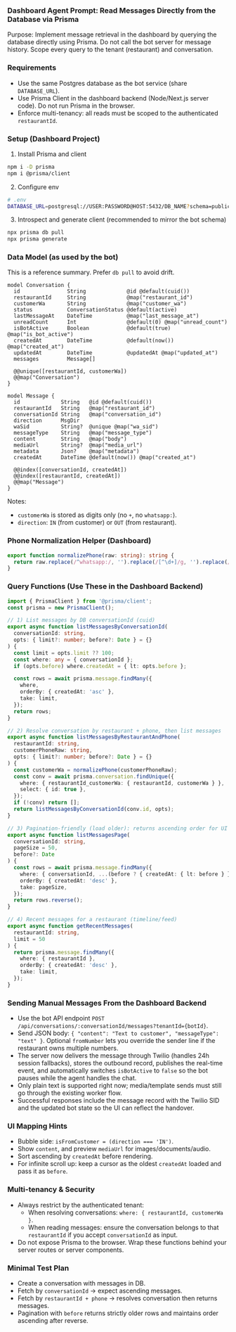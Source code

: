 ### Dashboard Agent Prompt: Read Messages Directly from the Database via Prisma

Purpose: Implement message retrieval in the dashboard by querying the database directly using Prisma. Do not call the bot server for message history. Scope every query to the tenant (restaurant) and conversation.

### Requirements
- Use the same Postgres database as the bot service (share `DATABASE_URL`).
- Use Prisma Client in the dashboard backend (Node/Next.js server code). Do not run Prisma in the browser.
- Enforce multi-tenancy: all reads must be scoped to the authenticated `restaurantId`.

### Setup (Dashboard Project)
1) Install Prisma and client
```bash
npm i -D prisma
npm i @prisma/client
```
2) Configure env
```bash
# .env
DATABASE_URL=postgresql://USER:PASSWORD@HOST:5432/DB_NAME?schema=public
```
3) Introspect and generate client (recommended to mirror the bot schema)
```bash
npx prisma db pull
npx prisma generate
```

### Data Model (as used by the bot)
This is a reference summary. Prefer `db pull` to avoid drift.

```prisma
model Conversation {
  id               String             @id @default(cuid())
  restaurantId     String             @map("restaurant_id")
  customerWa       String             @map("customer_wa")
  status           ConversationStatus @default(active)
  lastMessageAt    DateTime           @map("last_message_at")
  unreadCount      Int                @default(0) @map("unread_count")
  isBotActive      Boolean            @default(true) @map("is_bot_active")
  createdAt        DateTime           @default(now()) @map("created_at")
  updatedAt        DateTime           @updatedAt @map("updated_at")
  messages         Message[]

  @@unique([restaurantId, customerWa])
  @@map("Conversation")
}

model Message {
  id             String   @id @default(cuid())
  restaurantId   String   @map("restaurant_id")
  conversationId String   @map("conversation_id")
  direction      MsgDir
  waSid          String?  @unique @map("wa_sid")
  messageType    String   @map("message_type")
  content        String   @map("body")
  mediaUrl       String?  @map("media_url")
  metadata       Json?    @map("metadata")
  createdAt      DateTime @default(now()) @map("created_at")

  @@index([conversationId, createdAt])
  @@index([restaurantId, createdAt])
  @@map("Message")
}
```

Notes:
- `customerWa` is stored as digits only (no `+`, no `whatsapp:`).
- `direction`: `IN` (from customer) or `OUT` (from restaurant).

### Phone Normalization Helper (Dashboard)
```ts
export function normalizePhone(raw: string): string {
  return raw.replace(/^whatsapp:/, '').replace(/[^\d+]/g, '').replace(/^\+/, '');
}
```

### Query Functions (Use These in the Dashboard Backend)
```ts
import { PrismaClient } from '@prisma/client';
const prisma = new PrismaClient();

// 1) List messages by DB conversationId (cuid)
export async function listMessagesByConversationId(
  conversationId: string,
  opts: { limit?: number; before?: Date } = {}
) {
  const limit = opts.limit ?? 100;
  const where: any = { conversationId };
  if (opts.before) where.createdAt = { lt: opts.before };

  const rows = await prisma.message.findMany({
    where,
    orderBy: { createdAt: 'asc' },
    take: limit,
  });
  return rows;
}

// 2) Resolve conversation by restaurant + phone, then list messages
export async function listMessagesByRestaurantAndPhone(
  restaurantId: string,
  customerPhoneRaw: string,
  opts: { limit?: number; before?: Date } = {}
) {
  const customerWa = normalizePhone(customerPhoneRaw);
  const conv = await prisma.conversation.findUnique({
    where: { restaurantId_customerWa: { restaurantId, customerWa } },
    select: { id: true },
  });
  if (!conv) return [];
  return listMessagesByConversationId(conv.id, opts);
}

// 3) Pagination-friendly (load older): returns ascending order for UI
export async function listMessagesPage(
  conversationId: string,
  pageSize = 50,
  before?: Date
) {
  const rows = await prisma.message.findMany({
    where: { conversationId, ...(before ? { createdAt: { lt: before } } : {}) },
    orderBy: { createdAt: 'desc' },
    take: pageSize,
  });
  return rows.reverse();
}

// 4) Recent messages for a restaurant (timeline/feed)
export async function getRecentMessages(
  restaurantId: string,
  limit = 50
) {
  return prisma.message.findMany({
    where: { restaurantId },
    orderBy: { createdAt: 'desc' },
    take: limit,
  });
}
```

### Sending Manual Messages From the Dashboard Backend
- Use the bot API endpoint `POST /api/conversations/:conversationId/messages?tenantId={botId}`.
- Send JSON body: `{ "content": "Text to customer", "messageType": "text" }`. Optional `fromNumber` lets you override the sender line if the restaurant owns multiple numbers.
- The server now delivers the message through Twilio (handles 24h session fallbacks), stores the outbound record, publishes the real-time event, and automatically switches `isBotActive` to `false` so the bot pauses while the agent handles the chat.
- Only plain text is supported right now; media/template sends must still go through the existing worker flow.
- Successful responses include the message record with the Twilio SID and the updated bot state so the UI can reflect the handover.

### UI Mapping Hints
- Bubble side: `isFromCustomer = (direction === 'IN')`.
- Show `content`, and preview `mediaUrl` for images/documents/audio.
- Sort ascending by `createdAt` before rendering.
- For infinite scroll up: keep a cursor as the oldest `createdAt` loaded and pass it as `before`.

### Multi-tenancy & Security
- Always restrict by the authenticated tenant:
  - When resolving conversations: `where: { restaurantId, customerWa }`.
  - When reading messages: ensure the conversation belongs to that `restaurantId` if you accept `conversationId` as input.
- Do not expose Prisma to the browser. Wrap these functions behind your server routes or server components.

### Minimal Test Plan
- Create a conversation with messages in DB.
- Fetch by `conversationId` → expect ascending messages.
- Fetch by `restaurantId + phone` → resolves conversation then returns messages.
- Pagination with `before` returns strictly older rows and maintains order ascending after reverse.

